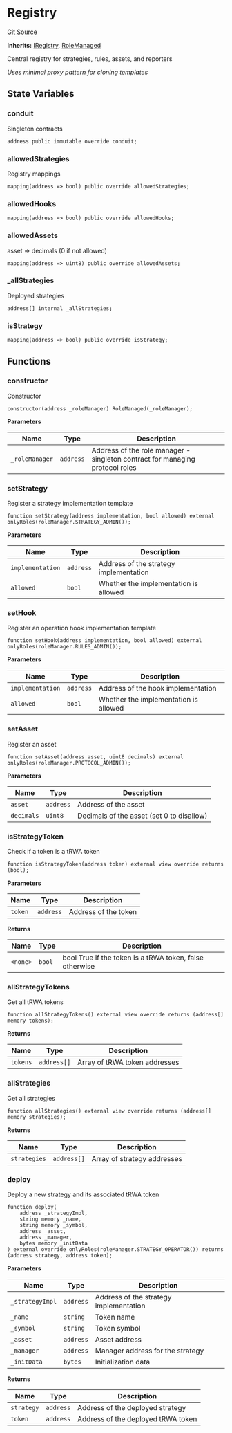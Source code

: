 # Registry
[Git Source](https://github.com/SovaNetwork/fountfi/blob/58164582109e1a7de75ddd7e30bfe628ac79d7fd/src/registry/Registry.sol)

**Inherits:**
[IRegistry](/src/registry/IRegistry.sol/interface.IRegistry.md), [RoleManaged](/src/auth/RoleManaged.sol/abstract.RoleManaged.md)

Central registry for strategies, rules, assets, and reporters

*Uses minimal proxy pattern for cloning templates*


## State Variables
### conduit
Singleton contracts


```solidity
address public immutable override conduit;
```


### allowedStrategies
Registry mappings


```solidity
mapping(address => bool) public override allowedStrategies;
```


### allowedHooks

```solidity
mapping(address => bool) public override allowedHooks;
```


### allowedAssets
asset => decimals (0 if not allowed)


```solidity
mapping(address => uint8) public override allowedAssets;
```


### _allStrategies
Deployed strategies


```solidity
address[] internal _allStrategies;
```


### isStrategy

```solidity
mapping(address => bool) public override isStrategy;
```


## Functions
### constructor

Constructor


```solidity
constructor(address _roleManager) RoleManaged(_roleManager);
```
**Parameters**

|Name|Type|Description|
|----|----|-----------|
|`_roleManager`|`address`|Address of the role manager - singleton contract for managing protocol roles|


### setStrategy

Register a strategy implementation template


```solidity
function setStrategy(address implementation, bool allowed) external onlyRoles(roleManager.STRATEGY_ADMIN());
```
**Parameters**

|Name|Type|Description|
|----|----|-----------|
|`implementation`|`address`|Address of the strategy implementation|
|`allowed`|`bool`|Whether the implementation is allowed|


### setHook

Register an operation hook implementation template


```solidity
function setHook(address implementation, bool allowed) external onlyRoles(roleManager.RULES_ADMIN());
```
**Parameters**

|Name|Type|Description|
|----|----|-----------|
|`implementation`|`address`|Address of the hook implementation|
|`allowed`|`bool`|Whether the implementation is allowed|


### setAsset

Register an asset


```solidity
function setAsset(address asset, uint8 decimals) external onlyRoles(roleManager.PROTOCOL_ADMIN());
```
**Parameters**

|Name|Type|Description|
|----|----|-----------|
|`asset`|`address`|Address of the asset|
|`decimals`|`uint8`|Decimals of the asset (set 0 to disallow)|


### isStrategyToken

Check if a token is a tRWA token


```solidity
function isStrategyToken(address token) external view override returns (bool);
```
**Parameters**

|Name|Type|Description|
|----|----|-----------|
|`token`|`address`|Address of the token|

**Returns**

|Name|Type|Description|
|----|----|-----------|
|`<none>`|`bool`|bool True if the token is a tRWA token, false otherwise|


### allStrategyTokens

Get all tRWA tokens


```solidity
function allStrategyTokens() external view override returns (address[] memory tokens);
```
**Returns**

|Name|Type|Description|
|----|----|-----------|
|`tokens`|`address[]`|Array of tRWA token addresses|


### allStrategies

Get all strategies


```solidity
function allStrategies() external view override returns (address[] memory strategies);
```
**Returns**

|Name|Type|Description|
|----|----|-----------|
|`strategies`|`address[]`|Array of strategy addresses|


### deploy

Deploy a new strategy and its associated tRWA token


```solidity
function deploy(
    address _strategyImpl,
    string memory _name,
    string memory _symbol,
    address _asset,
    address _manager,
    bytes memory _initData
) external override onlyRoles(roleManager.STRATEGY_OPERATOR()) returns (address strategy, address token);
```
**Parameters**

|Name|Type|Description|
|----|----|-----------|
|`_strategyImpl`|`address`|Address of the strategy implementation|
|`_name`|`string`|Token name|
|`_symbol`|`string`|Token symbol|
|`_asset`|`address`|Asset address|
|`_manager`|`address`|Manager address for the strategy|
|`_initData`|`bytes`|Initialization data|

**Returns**

|Name|Type|Description|
|----|----|-----------|
|`strategy`|`address`|Address of the deployed strategy|
|`token`|`address`|Address of the deployed tRWA token|


